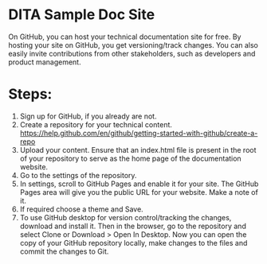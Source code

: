# DITA Sample Doc Site

On GitHub, you can host your technical documentation site for free. By hosting your site on GitHub, you get versioning/track changes. You can also easily invite contributions from other stakeholders, such as developers and product management.

# Steps:
1) Sign up for GitHub, if you already are not.
2) Create a repository for your technical content. https://help.github.com/en/github/getting-started-with-github/create-a-repo 
3) Upload your content. Ensure that an index.html file is present in the root of your repository to serve as the home page of the documentation website. 
4) Go to the settings of the repository.
5) In settings, scroll to GitHub Pages and enable it for your site. The GitHub Pages area will give you the public URL for your website. Make a note of it. 
6) If required choose a theme and Save. 
7) To use GitHub desktop for version control/tracking the changes, download and install it. Then in the browser, go to the repository and select Clone or Download > Open In Desktop. Now you can open the copy of your GitHub repository locally, make changes to the files and commit the changes to Git. 


